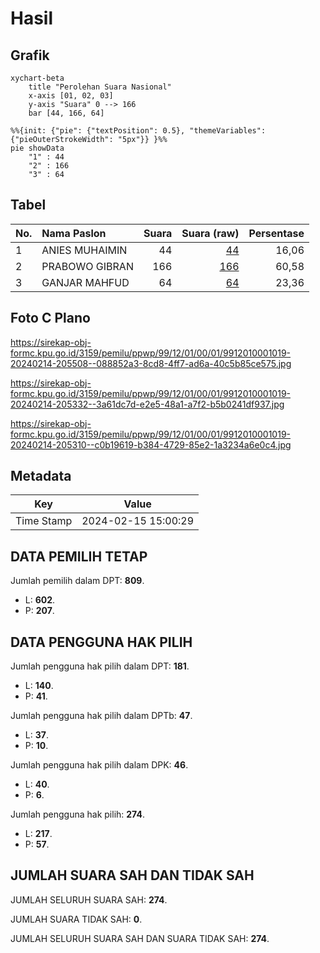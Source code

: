 # Hasil

## Grafik

```mermaid
xychart-beta
    title "Perolehan Suara Nasional"
    x-axis [01, 02, 03]
    y-axis "Suara" 0 --> 166
    bar [44, 166, 64]
```

```mermaid
%%{init: {"pie": {"textPosition": 0.5}, "themeVariables": {"pieOuterStrokeWidth": "5px"}} }%%
pie showData
    "1" : 44
    "2" : 166
    "3" : 64
```

## Tabel

| No. | Nama Paslon    | Suara | Suara (raw) | Persentase |
|:--- |:-------------- | -----:| -----------:| ----------:|
| 1   | ANIES MUHAIMIN | 44    | [44][p-1]   | 16,06      |
| 2   | PRABOWO GIBRAN | 166   | [166][p-2]  | 60,58      |
| 3   | GANJAR MAHFUD  | 64    | [64][p-3]   | 23,36      |


[p-1]: https://github.com/gigit-pemilu/pemilu-2024/blob/main/pilpres/hitung-suara/sub/99-luar-negeri/sub/12-bandar-seri-begawan-brunei-darussalam/sub/01-bandar-seri-begawan-brunei-darussalam/sub/0001-bandar-seri-begawan-brunei-darussalam/sub/019-tps-018/sub/paslon-1.txt
[p-2]: https://github.com/gigit-pemilu/pemilu-2024/blob/main/pilpres/hitung-suara/sub/99-luar-negeri/sub/12-bandar-seri-begawan-brunei-darussalam/sub/01-bandar-seri-begawan-brunei-darussalam/sub/0001-bandar-seri-begawan-brunei-darussalam/sub/019-tps-018/sub/paslon-2.txt
[p-3]: https://github.com/gigit-pemilu/pemilu-2024/blob/main/pilpres/hitung-suara/sub/99-luar-negeri/sub/12-bandar-seri-begawan-brunei-darussalam/sub/01-bandar-seri-begawan-brunei-darussalam/sub/0001-bandar-seri-begawan-brunei-darussalam/sub/019-tps-018/sub/paslon-3.txt

## Foto C Plano

https://sirekap-obj-formc.kpu.go.id/3159/pemilu/ppwp/99/12/01/00/01/9912010001019-20240214-205508--088852a3-8cd8-4ff7-ad6a-40c5b85ce575.jpg

https://sirekap-obj-formc.kpu.go.id/3159/pemilu/ppwp/99/12/01/00/01/9912010001019-20240214-205332--3a61dc7d-e2e5-48a1-a7f2-b5b0241df937.jpg

https://sirekap-obj-formc.kpu.go.id/3159/pemilu/ppwp/99/12/01/00/01/9912010001019-20240214-205310--c0b19619-b384-4729-85e2-1a3234a6e0c4.jpg


## Metadata

| Key        | Value               |
| ---------- | ------------------- |
| Time Stamp | 2024-02-15 15:00:29 |


## DATA PEMILIH TETAP

Jumlah pemilih dalam DPT: **809**.
 * L: **602**.
 * P: **207**.

## DATA PENGGUNA HAK PILIH

Jumlah pengguna hak pilih dalam DPT: **181**.
 * L: **140**.
 * P: **41**.

Jumlah pengguna hak pilih dalam DPTb: **47**.
 * L: **37**.
 * P: **10**.

Jumlah pengguna hak pilih dalam DPK: **46**.
 * L: **40**.
 * P: **6**.

Jumlah pengguna hak pilih: **274**.
 * L: **217**.
 * P: **57**.

## JUMLAH SUARA SAH DAN TIDAK SAH

JUMLAH SELURUH SUARA SAH: **274**.

JUMLAH SUARA TIDAK SAH: **0**.

JUMLAH SELURUH SUARA SAH DAN SUARA TIDAK SAH: **274**.


